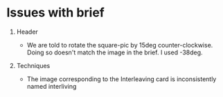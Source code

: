 <!-- Notes for project 2 -->

# Issues with brief
1. Header
    - We are told to rotate the square-pic by 15deg counter-clockwise.  Doing so doesn't match the image in the brief.  I used -38deg.

2. Techniques
    - The image corresponding to the Interleaving card is inconsistently named interliving